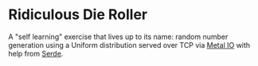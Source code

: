 # Ridiculous Die Roller
A "self learning" exercise that lives up to its name: random number generation using a Uniform distribution served over TCP via [Metal IO](https://github.com/tokio-rs/mio) with help from [Serde](https://serde.rs/).
